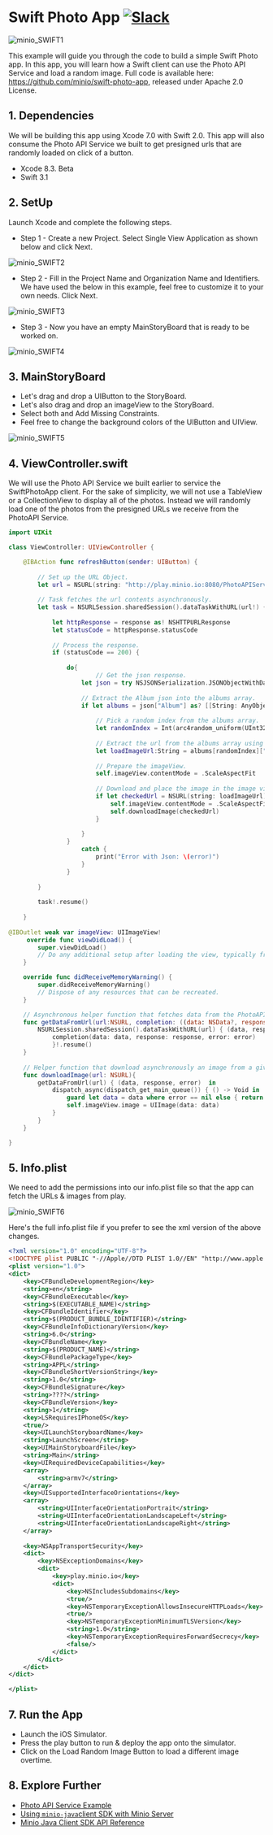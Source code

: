 # Swift Photo App [![Slack](https://slack.minio.io/slack?type=svg)](https://slack.minio.io)

![minio_SWIFT1](https://github.com/minio/swift-photo-app/blob/master/docs/screenshots/minio-SWIFT1.jpg?raw=true)

This example will guide you through the code to build a simple Swift Photo app. In this app, you will learn how a Swift client can use the Photo API Service and load a random image. Full code is available here: https://github.com/minio/swift-photo-app, released under Apache 2.0 License.

##  1. Dependencies

We will be building this app using Xcode 7.0 with Swift 2.0. This app will also consume the Photo API Service we built to get presigned urls that are randomly loaded on click of a button.

* Xcode 8.3. Beta
* Swift 3.1

## 2. SetUp  

Launch Xcode and complete the following steps.

 * Step 1 - Create a new Project. Select Single View Application as shown below and click Next. 


![minio_SWIFT2](docs/screenshots/projectTemplate1.01.png?raw=true)


 * Step 2 - Fill in the Project Name and Organization Name and Identifiers. We have used the below in this example, feel free to customize it to your own needs. Click Next. 


![minio_SWIFT3](https://github.com/minio/swift-photo-app/blob/master/docs/screenshots/minio-SWIFT3.jpg?raw=true)


 * Step 3 -  Now you have an empty MainStoryBoard that is ready to be worked on.

![minio_SWIFT4](https://github.com/minio/swift-photo-app/blob/master/docs/screenshots/minio-SWIFT4.jpg?raw=true)


## 3. MainStoryBoard  
 
 * Let's drag and drop a UIButton to the StoryBoard.
 * Let's also drag and drop an imageView to the StoryBoard.
 * Select both and Add Missing Constraints.
 * Feel free to change the background colors of the UIButton and UIView.

![minio_SWIFT5](https://github.com/minio/swift-photo-app/blob/master/docs/screenshots/minio-SWIFT5.jpg?raw=true)

 
## 4. ViewController.swift 

We will use the Photo API Service we built earlier to service the SwiftPhotoApp client. For the sake of simplicity, we will not use a TableView or a CollectionView to display all of the photos. Instead we will randomly load one of the photos from the presigned URLs we receive from the PhotoAPI Service.

```swift
import UIKit

class ViewController: UIViewController {

    @IBAction func refreshButton(sender: UIButton) {
        
        // Set up the URL Object.
        let url = NSURL(string: "http://play.minio.io:8080/PhotoAPIService-0.0.1-SNAPSHOT/minio/photoservice/list")
        
        // Task fetches the url contents asynchronously.
        let task = NSURLSession.sharedSession().dataTaskWithURL(url!) {(data, response, error) in
            
            let httpResponse = response as! NSHTTPURLResponse
            let statusCode = httpResponse.statusCode
            
            // Process the response.
            if (statusCode == 200) {
                
                do{
                		// Get the json response.
                    let json = try NSJSONSerialization.JSONObjectWithData(data!, options:.AllowFragments)
                    
                    // Extract the Album json into the albums array.
                    if let albums = json["Album"] as? [[String: AnyObject]] {
                    	
                      	// Pick a random index from the albums array.
                        let randomIndex = Int(arc4random_uniform(UInt32(albums.count)))
                        
                        // Extract the url from the albums array using this random index we generated.
                        let loadImageUrl:String = albums[randomIndex]["url"]  as! String
                        
                        // Prepare the imageView.
                        self.imageView.contentMode = .ScaleAspectFit
                        
                        // Download and place the image in the image view with a helper function.
                        if let checkedUrl = NSURL(string: loadImageUrl) {
                            self.imageView.contentMode = .ScaleAspectFit
                            self.downloadImage(checkedUrl)
                        }
                   
                    }
                }
                    catch {
                        print("Error with Json: \(error)")
                    }
                }
    
        }
        
        task!.resume()
        
    }
  
@IBOutlet weak var imageView: UIImageView!
     override func viewDidLoad() {
        super.viewDidLoad()
        // Do any additional setup after loading the view, typically from a nib.
    }

    override func didReceiveMemoryWarning() {
        super.didReceiveMemoryWarning()
        // Dispose of any resources that can be recreated.
    }

    // Asynchronous helper function that fetches data from the PhotoAPIService.
    func getDataFromUrl(url:NSURL, completion: ((data: NSData?, response: NSURLResponse?, error: NSError? ) -> Void)) {
        NSURLSession.sharedSession().dataTaskWithURL(url) { (data, response, error) in
            completion(data: data, response: response, error: error)
            }!.resume()
    }
    
    // Helper function that download asynchronously an image from a given url.
    func downloadImage(url: NSURL){    
        getDataFromUrl(url) { (data, response, error)  in
            dispatch_async(dispatch_get_main_queue()) { () -> Void in
                guard let data = data where error == nil else { return }
                self.imageView.image = UIImage(data: data)
            }
        }
    }

}
```

## 5. Info.plist

We need to add the permissions into our info.plist file so that the app can fetch the URLs & images from play.

![minio_SWIFT6](https://github.com/minio/swift-photo-app/blob/master/docs/screenshots/minio-SWIFT6.jpg?raw=true)


Here's the full info.plist file  if you prefer to see the xml version of the above changes.

```xml
<?xml version="1.0" encoding="UTF-8"?>
<!DOCTYPE plist PUBLIC "-//Apple//DTD PLIST 1.0//EN" "http://www.apple.com/DTDs/PropertyList-1.0.dtd">
<plist version="1.0">
<dict>
	<key>CFBundleDevelopmentRegion</key>
	<string>en</string>
	<key>CFBundleExecutable</key>
	<string>$(EXECUTABLE_NAME)</string>
	<key>CFBundleIdentifier</key>
	<string>$(PRODUCT_BUNDLE_IDENTIFIER)</string>
	<key>CFBundleInfoDictionaryVersion</key>
	<string>6.0</string>
	<key>CFBundleName</key>
	<string>$(PRODUCT_NAME)</string>
	<key>CFBundlePackageType</key>
	<string>APPL</string>
	<key>CFBundleShortVersionString</key>
	<string>1.0</string>
	<key>CFBundleSignature</key>
	<string>????</string>
	<key>CFBundleVersion</key>
	<string>1</string>
	<key>LSRequiresIPhoneOS</key>
	<true/>
	<key>UILaunchStoryboardName</key>
	<string>LaunchScreen</string>
	<key>UIMainStoryboardFile</key>
	<string>Main</string>
	<key>UIRequiredDeviceCapabilities</key>
	<array>
		<string>armv7</string>
	</array>
	<key>UISupportedInterfaceOrientations</key>
	<array>
		<string>UIInterfaceOrientationPortrait</string>
		<string>UIInterfaceOrientationLandscapeLeft</string>
		<string>UIInterfaceOrientationLandscapeRight</string>
	</array>
    
    <key>NSAppTransportSecurity</key>
    <dict>
        <key>NSExceptionDomains</key>
        <dict>
            <key>play.minio.io</key>
            <dict>
                <key>NSIncludesSubdomains</key>
                <true/>
                <key>NSTemporaryExceptionAllowsInsecureHTTPLoads</key>
                <true/>
                <key>NSTemporaryExceptionMinimumTLSVersion</key>
                <string>1.0</string>
                <key>NSTemporaryExceptionRequiresForwardSecrecy</key>
                <false/>
            </dict>
        </dict>
    </dict>
</dict>

</plist>
```

## 7. Run the App

* Launch the iOS Simulator. 
* Press the play button to run & deploy the app onto the simulator. 
* Click on the Load Random Image Button to load a different image overtime.

## 8. Explore Further

- [Photo API Service Example](https://docs.minio.io/docs/java-photo-api-service)
- [Using `minio-java`client SDK with Minio Server](https://docs.minio.io/docs/java-client-quickstart-guide) 
- [Minio Java Client SDK API Reference](https://docs.minio.io/docs/java-client-api-reference)
